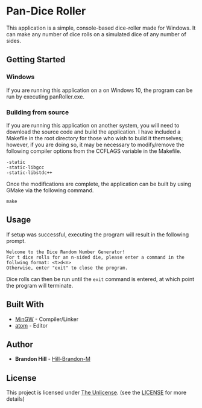 # Pan-Dice Roller
This application is a simple, console-based dice-roller made for Windows. It can make any number of dice rolls on a simulated dice of any number of sides.

## Getting Started

### Windows
If you are running this application on a on Windows 10, the program can be run by executing panRoller.exe.

### Building from source
If you are running this application on another system, you will need to download the source code and build the application. I have included a Makefile in the root directory for those who wish to build it themselves; however, if you are doing so, it may be necessary to modify/remove the following compiler options from the CCFLAGS variable in the Makefile.

```
-static
-static-libgcc
-static-libstdc++
```

Once the modifications are complete, the application can be built by using GMake via the following command.

```
make
```

## Usage
If setup was successful, executing the program will result in the following prompt.

```
Welcome to the Dice Random Number Generator!
For t dice rolls for an n-sided die, please enter a command in the follwing format: <t>d<n>
Otherwise, enter "exit" to close the program.
```

Dice rolls can then be run until the ```exit``` command is entered, at which point the program will terminate.

## Built With
* [MinGW](http://www.mingw.org/) - Compiler/Linker
* [atom](https://atom.io/) - Editor

## Author
* **Brandon Hill** - [Hill-Brandon-M](https://github.com/Hill-Brandon-M)

## License
This project is licensed under [The Unlicense](http://unlicense.org/). (see the [LICENSE](LICENSE) for more details)
